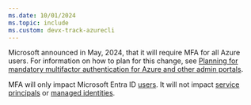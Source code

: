 ```yaml
---
ms.date: 10/01/2024
ms.topic: include
ms.custom: devx-track-azurecli
---
```

Microsoft announced in May, 2024, that it will require MFA for all Azure users. For information on how to plan for this change, see [Planning for mandatory multifactor authentication for Azure and other admin portals](/entra/identity/authentication/concept-mandatory-multifactor-authentication).

MFA will only impact Microsoft Entra ID [users](/entra/fundamentals/how-to-create-delete-users). It will not impact [service principals](/entra/identity-platform/app-objects-and-service-principals) or [managed identities](/entra/identity/managed-identities-azure-resources/overview).
